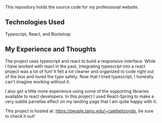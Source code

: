 This repository holds the source code for my professional website.

## Technologies Used
Typescript, React, and Bootstrap

## My Experience and Thoughts
The project uses typescript and react to build a responsive interface. While I have worked with react in the past, integrating typescript into a react project was a lot of fun! It felt a lot cleaner and organized to code right out of the box and loved the type safety. Now that I tried typescript, I honestly can't imagine working without it. 

I also got a little more experience using some of the supporting libraries available to react developers. In this project I used React-Spring to make a very subtle parrellax effect on my landing page that I am quite happy with it.

This project is hosted at: https://people.tamu.edu/~calebelizondo, be sure to check it out! 